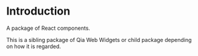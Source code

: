 # Introduction

A package of React components.

This is a sibling package of Qia Web Widgets or child package depending on how it is regarded.
